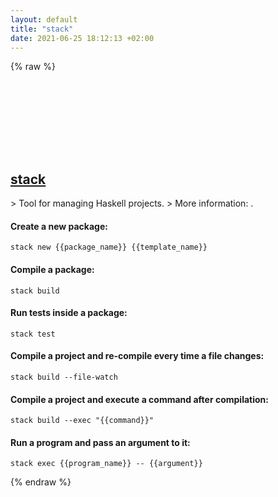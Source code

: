 ```yaml
---
layout: default
title: "stack"
date: 2021-06-25 18:12:13 +02:00
---
```

{% raw %}
<h2 id="stack">
  <a href="/en/common/stack.html">stack</a> <a href="#stack"><svg class="icon">
    <use href="/assets/images/unicode_sprite.svg#link" />
  </svg></a>
</h2>
> Tool for managing Haskell projects.
> More information: <https://github.com/commercialhaskell/stack>.

#### Create a new package:
```shell
stack new {{package_name}} {{template_name}}
```
#### Compile a package:
```shell
stack build
```
#### Run tests inside a package:
```shell
stack test
```
#### Compile a project and re-compile every time a file changes:
```shell
stack build --file-watch
```
#### Compile a project and execute a command after compilation:
```shell
stack build --exec "{{command}}"
```
#### Run a program and pass an argument to it:
```shell
stack exec {{program_name}} -- {{argument}}
```
{% endraw %}